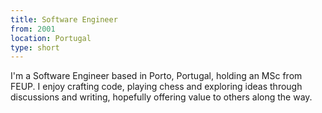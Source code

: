 ```yaml
---
title: Software Engineer
from: 2001
location: Portugal
type: short
---
```


I'm a Software Engineer based in Porto, Portugal, holding an MSc from FEUP. I enjoy crafting code, playing chess and exploring ideas through discussions and writing, hopefully offering value to others along the way.
